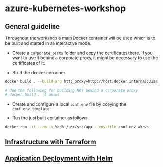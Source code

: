 # azure-kubernetes-workshop

## General guideline

Throughout the workshop a main Docker container will be used which is to be built and started in an interactive mode.

* Create a `corporate_certs` folder and copy the certificates there. If you want to use it behind a corporate proxy, it might be necessary to use the certificates of it.

* Build the docker container
```bash
docker build . --build-arg http_proxy=http://host.docker.internal:3128 --build-arg https_proxy=http://host.docker.internal:3128 -t aksws

# Use the following for building NOT behind a corporate proxy
# docker build . -t aksws
```
* Create and configure a local `conf.env` file by copying the `conf.env.template`

* Run the just built container as follows
```bash
docker run -it --rm -v %cd%:/usr/src/app --env-file conf.env aksws 
```

## [Infrastructure with Terraform](terraform/README.md)

## [Application Deployment with Helm](helm/README.md)